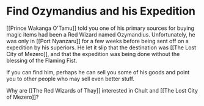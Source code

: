# Find Ozymandius and his Expedition
[[Prince Wakanga O'Tamu]] told you one of his primary sources for buying magic items had been a Red Wizard named Ozymandius. Unfortunately, he was only in [[Port Nyanzaru]] for a few weeks before being sent off on a expedition by his superiors. He let it slip that the destination was [[The Lost City of Mezero]], and that the expedition was being done without the blessing of the Flaming Fist.

If you can find him, perhaps he can sell you some of his goods and point you to other people who may sell even better stuff.

Why are [[The Red Wizards of Thay]] interested in Chult and [[The Lost City of Mezero]]?